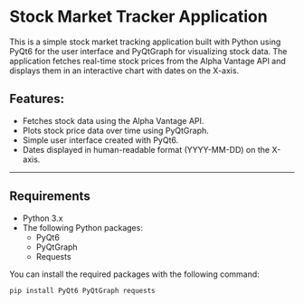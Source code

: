 # Stock Market Tracker Application

This is a simple stock market tracking application built with Python using PyQt6 for the user interface and PyQtGraph for visualizing stock data. The application fetches real-time stock prices from the Alpha Vantage API and displays them in an interactive chart with dates on the X-axis.

## Features:
- Fetches stock data using the Alpha Vantage API.
- Plots stock price data over time using PyQtGraph.
- Simple user interface created with PyQt6.
- Dates displayed in human-readable format (YYYY-MM-DD) on the X-axis.

---

## Requirements

- Python 3.x
- The following Python packages:
  - PyQt6
  - PyQtGraph
  - Requests

You can install the required packages with the following command:

```bash
pip install PyQt6 PyQtGraph requests
```
